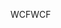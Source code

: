 <span data-ttu-id="1f98c-101">WCF</span><span class="sxs-lookup"><span data-stu-id="1f98c-101">WCF</span></span>